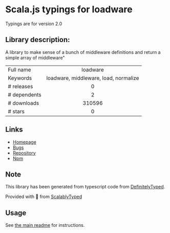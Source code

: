 
# Scala.js typings for loadware

Typings are for version 2.0

## Library description:
A library to make sense of a bunch of middleware definitions and return a simple array of middleware"

|                    |                 |
| ------------------ | :-------------: |
| Full name          | loadware |
| Keywords           | loadware, middleware, load, normalize |
| # releases         | 0 |
| # dependents       | 2 |
| # downloads        | 310596 |
| # stars            | 0 |

## Links
- [Homepage](https://github.com/franciscop/loadware#readme)
- [Bugs](https://github.com/franciscop/loadware/issues)
- [Repository](https://github.com/franciscop/loadware)
- [Npm](https://www.npmjs.com/package/loadware)
    


## Note
This library has been generated from typescript code from [DefinitelyTyped](https://definitelytyped.org).

Provided with :purple_heart: from [ScalablyTyped](https://github.com/oyvindberg/ScalablyTyped)

## Usage
See [the main readme](../../readme.md) for instructions.


